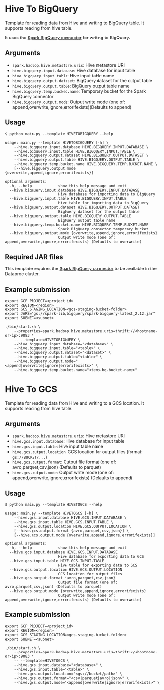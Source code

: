 # Hive To BigQuery

Template for reading data from Hive and writing to BigQuery table. It supports reading from hive table.

It uses the [Spark BigQuery connector](https://cloud.google.com/dataproc-serverless/docs/guides/bigquery-connector-spark-example) for writing to BigQuery.

## Arguments

* `spark.hadoop.hive.metastore.uris`: Hive metastore URI
* `hive.bigquery.input.database`: Hive database for input table
* `hive.bigquery.input.table`: Hive input table name
* `hive.bigquery.output.dataset`: BigQuery dataset for the output table
* `hive.bigquery.output.table`: BigQuery output table name
* `hive.bigquery.temp.bucket.name`: Temporary bucket for the Spark BigQuery connector
* `hive.bigquery.output.mode`: Output write mode (one of: append,overwrite,ignore,errorifexists)(Defaults to append)

## Usage

```
$ python main.py --template HIVETOBIGQUERY --help

usage: main.py --template HIVETOBIGQUERY [-h] \
    --hive.bigquery.input.database HIVE.BIGQUERY.INPUT.DATABASE \
    --hive.bigquery.input.table HIVE.BIGQUERY.INPUT.TABLE \
    --hive.bigquery.output.dataset HIVE.BIGQUERY.OUTPUT.DATASET \
    --hive.bigquery.output.table HIVE.BIGQUERY.OUTPUT.TABLE \
    --hive.bigquery.temp.bucket.name HIVE.BIGQUERY.TEMP.BUCKET.NAME \ 
    [--hive.bigquery.output.mode {overwrite,append,ignore,errorifexists}]

optional arguments:
  -h, --help            show this help message and exit
  --hive.bigquery.input.database HIVE.BIGQUERY.INPUT.DATABASE
                        Hive database for importing data to BigQuery
  --hive.bigquery.input.table HIVE.BIGQUERY.INPUT.TABLE
                        Hive table for importing data to BigQuery
  --hive.bigquery.output.dataset HIVE.BIGQUERY.OUTPUT.DATASET
                        BigQuery dataset for the output table
  --hive.bigquery.output.table HIVE.BIGQUERY.OUTPUT.TABLE
                        BigQuery output table name
  --hive.bigquery.temp.bucket.name HIVE.BIGQUERY.TEMP.BUCKET.NAME
                        Spark BigQuery connector temporary bucket
  --hive.bigquery.output.mode {overwrite,append,ignore,errorifexists}
                        Output write mode (one of: append,overwrite,ignore,errorifexists) (Defaults to overwrite)
```

## Required JAR files

This template requires the [Spark BigQuery connector](https://cloud.google.com/dataproc-serverless/docs/guides/bigquery-connector-spark-example) to be available in the Dataproc cluster.

## Example submission

```
export GCP_PROJECT=<project_id>
export REGION=<region>
export GCS_STAGING_LOCATION=<gcs-staging-bucket-folder> 
export JARS="gs://spark-lib/bigquery/spark-bigquery-latest_2.12.jar"
export SUBNET=<subnet>

./bin/start.sh \
    --properties=spark.hadoop.hive.metastore.uris=thrift://<hostname-or-ip>:9083 \
    -- --template=HIVETOBIGQUERY \
    --hive.bigquery.input.database="<database>" \
    --hive.bigquery.input.table="<table>" \
    --hive.bigquery.output.dataset="<dataset>" \
    --hive.bigquery.output.table="<table>" \
    --hive.bigquery.output.mode="<append|overwrite|ignore|errorifexists>" \
    --hive.bigquery.temp.bucket.name="<temp-bq-bucket-name>"
```

# Hive To GCS

Template for reading data from Hive and writing to a GCS location. It supports reading from hive table.

## Arguments

* `spark.hadoop.hive.metastore.uris`: Hive metastore URI
* `hive.gcs.input.database`: Hive database for input table
* `hive.gcs.input.table`: Hive input table name
* `hive.gcs.output.location`: GCS location for output files (format: `gs://BUCKET/...`)
* `hive.gcs.output.format`: Output file format (one of: avro,parquet,csv,json) (Defaults to parquet)
* `hive.gcs.output.mode`: Output write mode (one of: append,overwrite,ignore,errorifexists) (Defaults to append)

## Usage

```
$ python main.py --template HIVETOGCS --help

usage: main.py --template HIVETOGCS [-h] \
    --hive.gcs.input.database HIVE.GCS.INPUT.DATABASE \ 
    --hive.gcs.input.table HIVE.GCS.INPUT.TABLE \
    --hive.gcs.output.location HIVE.GCS.OUTPUT.LOCATION \
    [--hive.gcs.output.format {avro,parquet,csv,json}] \
    [--hive.gcs.output.mode {overwrite,append,ignore,errorifexists}]

optional arguments:
  -h, --help            show this help message and exit
  --hive.gcs.input.database HIVE.GCS.INPUT.DATABASE
                        Hive database for exporting data to GCS
  --hive.gcs.input.table HIVE.GCS.INPUT.TABLE
                        Hive table for exporting data to GCS
  --hive.gcs.output.location HIVE.GCS.OUTPUT.LOCATION
                        GCS location for output files
  --hive.gcs.output.format {avro,parquet,csv,json}
                        Output file format (one of: avro,parquet,csv,json) (Defaults to parquet)
  --hive.gcs.output.mode {overwrite,append,ignore,errorifexists}
                        Output write mode (one of: append,overwrite,ignore,errorifexists) (Defaults to overwrite)
```

## Example submission

```
export GCP_PROJECT=<project_id>
export REGION=<region>
export GCS_STAGING_LOCATION=<gcs-staging-bucket-folder> 
export SUBNET=<subnet>

./bin/start.sh \
    --properties=spark.hadoop.hive.metastore.uris=thrift://<hostname-or-ip>:9083 \
    -- --template=HIVETOGCS \
    --hive.gcs.input.database="<database>" \
    --hive.gcs.input.table="<table>" \
    --hive.gcs.output.location="<gs://bucket/path>" \
    --hive.gcs.output.format="<csv|parquet|avro|json>" \
    --hive.gcs.output.mode="<append|overwrite|ignore|errorifexists>" \
```
